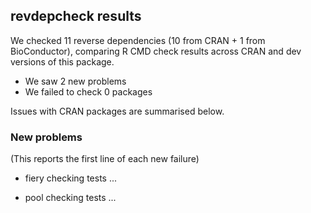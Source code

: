 ## revdepcheck results

We checked 11 reverse dependencies (10 from CRAN + 1 from BioConductor), comparing R CMD check results across CRAN and dev versions of this package.

 * We saw 2 new problems
 * We failed to check 0 packages

Issues with CRAN packages are summarised below.

### New problems
(This reports the first line of each new failure)

* fiery
  checking tests ...

* pool
  checking tests ...


